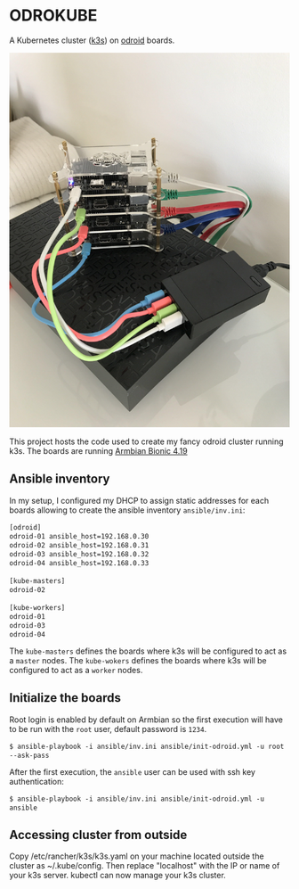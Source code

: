 # ODROKUBE

A Kubernetes cluster ([k3s](https://github.com/rancher/k3s)) on [odroid](https://www.hardkernel.com/shop/odroid-c2/) boards.

![My odrokube](./img/odrokube.jpg)

This project hosts the code used to create my fancy odroid cluster running k3s.
The boards are running [Armbian Bionic 4.19](https://www.armbian.com/odroid-c2/)

## Ansible inventory

In my setup, I configured my DHCP to assign static addresses for each boards
allowing to create the ansible inventory `ansible/inv.ini`:

```
[odroid]
odroid-01 ansible_host=192.168.0.30
odroid-02 ansible_host=192.168.0.31
odroid-03 ansible_host=192.168.0.32
odroid-04 ansible_host=192.168.0.33

[kube-masters]
odroid-02

[kube-workers]
odroid-01
odroid-03
odroid-04
```

The `kube-masters` defines the boards where k3s will be configured to act as a `master` nodes.
The `kube-wokers` defines the boards where k3s will be configured to act as a `worker` nodes.

## Initialize the boards

Root login is enabled by default on Armbian so the first execution will have to be
run with the `root` user, default password is `1234`.

```
$ ansible-playbook -i ansible/inv.ini ansible/init-odroid.yml -u root --ask-pass
```

After the first execution, the `ansible` user can be used with ssh key authentication:

```
$ ansible-playbook -i ansible/inv.ini ansible/init-odroid.yml -u ansible
```

## Accessing cluster from outside

Copy /etc/rancher/k3s/k3s.yaml on your machine located outside the cluster as ~/.kube/config.
Then replace "localhost" with the IP or name of your k3s server. kubectl can now manage your k3s cluster.
